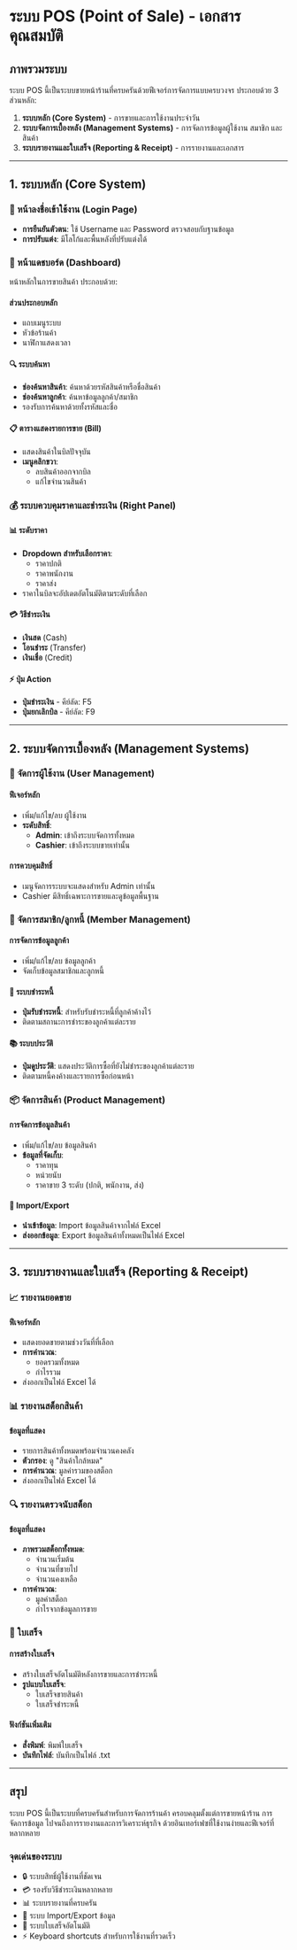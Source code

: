 # ระบบ POS (Point of Sale) - เอกสารคุณสมบัติ

## ภาพรวมระบบ

ระบบ POS นี้เป็นระบบขายหน้าร้านที่ครบครันด้วยฟีเจอร์การจัดการแบบครบวงจร ประกอบด้วย 3 ส่วนหลัก:

1. **ระบบหลัก (Core System)** - การขายและการใช้งานประจำวัน
2. **ระบบจัดการเบื้องหลัง (Management Systems)** - การจัดการข้อมูลผู้ใช้งาน สมาชิก และสินค้า
3. **ระบบรายงานและใบเสร็จ (Reporting & Receipt)** - การรายงานและเอกสาร

---

## 1. ระบบหลัก (Core System)

### 🔐 หน้าลงชื่อเข้าใช้งาน (Login Page)
- **การยืนยันตัวตน**: ใช้ Username และ Password ตรวจสอบกับฐานข้อมูล
- **การปรับแต่ง**: มีโลโก้และพื้นหลังที่ปรับแต่งได้

### 🏪 หน้าแดชบอร์ด (Dashboard)
หน้าหลักในการขายสินค้า ประกอบด้วย:

#### ส่วนประกอบหลัก
- แถบเมนูระบบ
- หัวข้อร้านค้า
- นาฬิกาแสดงเวลา

#### 🔍 ระบบค้นหา
- **ช่องค้นหาสินค้า**: ค้นหาด้วยรหัสสินค้าหรือชื่อสินค้า
- **ช่องค้นหาลูกค้า**: ค้นหาข้อมูลลูกค้า/สมาชิก
- รองรับการค้นหาด้วยทั้งรหัสและชื่อ

#### 📋 ตารางแสดงรายการขาย (Bill)
- แสดงสินค้าในบิลปัจจุบัน
- **เมนูคลิกขวา**: 
  - ลบสินค้าออกจากบิล
  - แก้ไขจำนวนสินค้า

### 💰 ระบบควบคุมราคาและชำระเงิน (Right Panel)

#### 📊 ระดับราคา
- **Dropdown สำหรับเลือกราคา**:
  - ราคาปกติ
  - ราคาพนักงาน
  - ราคาส่ง
- ราคาในบิลจะอัปเดตอัตโนมัติตามระดับที่เลือก

#### 💳 วิธีชำระเงิน
- **เงินสด** (Cash)
- **โอนชำระ** (Transfer)
- **เงินเชื่อ** (Credit)

#### ⚡ ปุ่ม Action
- **ปุ่มชำระเงิน** - คีย์ลัด: F5
- **ปุ่มยกเลิกบิล** - คีย์ลัด: F9

---

## 2. ระบบจัดการเบื้องหลัง (Management Systems)

### 👥 จัดการผู้ใช้งาน (User Management)

#### ฟีเจอร์หลัก
- เพิ่ม/แก้ไข/ลบ ผู้ใช้งาน
- **ระดับสิทธิ์**:
  - **Admin**: เข้าถึงระบบจัดการทั้งหมด
  - **Cashier**: เข้าถึงระบบขายเท่านั้น

#### การควบคุมสิทธิ์
- เมนูจัดการระบบจะแสดงสำหรับ Admin เท่านั้น
- Cashier มีสิทธิ์เฉพาะการขายและดูข้อมูลพื้นฐาน

### 🤝 จัดการสมาชิก/ลูกหนี้ (Member Management)

#### การจัดการข้อมูลลูกค้า
- เพิ่ม/แก้ไข/ลบ ข้อมูลลูกค้า
- จัดเก็บข้อมูลสมาชิกและลูกหนี้

#### 💸 ระบบชำระหนี้
- **ปุ่มรับชำระหนี้**: สำหรับรับชำระหนี้ที่ลูกค้าค้างไว้
- ติดตามสถานะการชำระของลูกค้าแต่ละราย

#### 📚 ระบบประวัติ
- **ปุ่มดูประวัติ**: แสดงประวัติการซื้อที่ยังไม่ชำระของลูกค้าแต่ละราย
- ติดตามหนี้คงค้างและรายการซื้อก่อนหน้า

### 📦 จัดการสินค้า (Product Management)

#### การจัดการข้อมูลสินค้า
- เพิ่ม/แก้ไข/ลบ ข้อมูลสินค้า
- **ข้อมูลที่จัดเก็บ**:
  - ราคาทุน
  - หน่วยนับ
  - ราคาขาย 3 ระดับ (ปกติ, พนักงาน, ส่ง)

#### 📁 Import/Export
- **นำเข้าข้อมูล**: Import ข้อมูลสินค้าจากไฟล์ Excel
- **ส่งออกข้อมูล**: Export ข้อมูลสินค้าทั้งหมดเป็นไฟล์ Excel

---

## 3. ระบบรายงานและใบเสร็จ (Reporting & Receipt)

### 📈 รายงานยอดขาย

#### ฟีเจอร์หลัก
- แสดงยอดขายตามช่วงวันที่ที่เลือก
- **การคำนวณ**:
  - ยอดรวมทั้งหมด
  - กำไรรวม
- ส่งออกเป็นไฟล์ Excel ได้

### 📊 รายงานสต็อกสินค้า

#### ข้อมูลที่แสดง
- รายการสินค้าทั้งหมดพร้อมจำนวนคงคลัง
- **ตัวกรอง**: ดู "สินค้าใกล้หมด"
- **การคำนวณ**: มูลค่ารวมของสต็อก
- ส่งออกเป็นไฟล์ Excel ได้

### 🔍 รายงานตรวจนับสต็อก

#### ข้อมูลที่แสดง
- **ภาพรวมสต็อกทั้งหมด**:
  - จำนวนเริ่มต้น
  - จำนวนที่ขายไป
  - จำนวนคงเหลือ
- **การคำนวณ**:
  - มูลค่าสต็อก
  - กำไรจากข้อมูลการขาย

### 🧾 ใบเสร็จ

#### การสร้างใบเสร็จ
- สร้างใบเสร็จอัตโนมัติหลังการขายและการชำระหนี้
- **รูปแบบใบเสร็จ**:
  - ใบเสร็จขายสินค้า
  - ใบเสร็จชำระหนี้

#### ฟังก์ชันเพิ่มเติม
- **สั่งพิมพ์**: พิมพ์ใบเสร็จ
- **บันทึกไฟล์**: บันทึกเป็นไฟล์ .txt

---

## สรุป

ระบบ POS นี้เป็นระบบที่ครบครันสำหรับการจัดการร้านค้า ครอบคลุมตั้งแต่การขายหน้าร้าน การจัดการข้อมูล ไปจนถึงการรายงานและการวิเคราะห์ธุรกิจ ด้วยอินเทอร์เฟซที่ใช้งานง่ายและฟีเจอร์ที่หลากหลาย

### จุดเด่นของระบบ
- 🔒 ระบบสิทธิ์ผู้ใช้งานที่ชัดเจน
- 💳 รองรับวิธีชำระเงินหลากหลาย
- 📊 ระบบรายงานที่ครบครัน
- 📁 ระบบ Import/Export ข้อมูล
- 🧾 ระบบใบเสร็จอัตโนมัติ
- ⚡ Keyboard shortcuts สำหรับการใช้งานที่รวดเร็ว